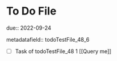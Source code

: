 # To Do File

due:: 2022-09-24

metadatafield:: todoTestFile_48_6

- [ ] Task of todoTestFile_48 1 [[Query me]]
